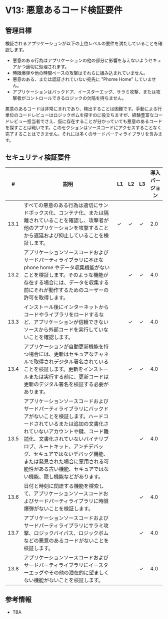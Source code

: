 # V13: 悪意あるコード検証要件

## 管理目標

検証されるアプリケーションが以下の上位レベルの要件を満たしていることを確認します。

* 悪意のある行為はアプリケーションの他の部分に影響を与えないようセキュアかつ適切に処理されます。
* 時限爆弾や他の時間ベースの攻撃はそれらに組み込まれていません。
* 悪意のある、または認証されていない宛先に "Phome Home" していません。
* アプリケーションはバックドア、イースターエッグ、サラミ攻撃、または攻撃者がコントロールできるロジックの欠陥を持ちません。

悪意のあるコードは非常にまれであり、検出することは困難です。手動による行単位のコードレビューはロジックボムを探すのに役立ちますが、経験豊富なコードレビュー担当者でさえ、仮に存在することが分かっていても悪意のあるコードを探すことは戦いです。このセクションはソースコードにアクセスすることなく完了することはできません。それには多くのサードパーティライブラリを含みます。

## セキュリティ検証要件

| # | 説明 | L1 | L2 | L3 | 導入バージョン |
| --- | --- | --- | --- | -- | -- |
| 13.1 | すべての悪意のある行為は適切にサンドボックス化、コンテナ化、または隔離されていることを確認し、攻撃者が他のアプリケーションを攻撃することから遅延および抑止していることを検証します。 | ✓ | ✓ | ✓ | 2.0 |
| 13.2 | アプリケーションソースコードおよびサードパーティライブラリに不正な phone home やデータ収集機能がないことを検証します。そのような機能が存在する場合には、データを収集する前にそれが動作するためのユーザーの許可を取得します。 |  | ✓ | ✓ | 4.0 |
| 13.3 | インストール後にインターネットからコードやライブラリをロードするなど、アプリケーションが信頼できないソースから外部コードを実行していないことを確認します。 |  | ✓ | ✓ | 4.0 |
| 13.4 | アプリケーションが自動更新機能を持つ場合には、更新はセキュアなチャネルで取得されデジタル署名されていることを検証します。更新をインストールまたは実行する前に、更新コードは更新のデジタル署名を検証する必要があります。 |  | ✓ | ✓ | 4.0 |
| 13.5 | アプリケーションソースコードおよびサードパーティライブラリにバックドアがないことを検証します。ハードコードされているまたは追加の文書化されていないアカウントや鍵、コード難読化、文書化されていないバイナリブロブ、ルートキット、アンチデバッグ、セキュアではないデバッグ機能、または発見された場合に悪用される可能性がある古い機能、セキュアではない機能、隠し機能などがあります。 | | | ✓ | 4.0 |
| 13.6 | 日付と時刻に関連する機能を検索して、アプリケーションソースコードおよびサードパーティライブラリに時限爆弾がないことを検証します。 |  |  | ✓ | 4.0 |
| 13.7 | アプリケーションソースコードおよびサードパーティライブラリにサラミ攻撃、ロジックバイパス、ロジックボムなどの悪意のあるコードがないことを検証します。 |  |  | ✓ | 4.0 |
| 13.8 | アプリケーションソースコードおよびサードパーティライブラリにイースターエッグやその他の潜在的に望ましくない機能がないことを検証します。 |  |  | ✓ | 4.0 |

## 参考情報

* TBA
